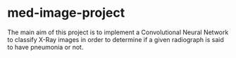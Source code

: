# med-image-project
The main aim of this project is to implement a Convolutional Neural Network to classify X-Ray images in order to determine if a given radiograph is said to have pneumonia or not.
